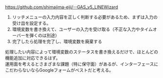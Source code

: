 https://github.com/shimajima-eiji/--GAS_v5_LINEWizard

1. リッチメニューの入力内容を正しく判断する必要があるため、まずは入力の受け皿を設定する。
1. 環境変数を書き換えて、ユーザーの入力を受け取る（不正な入力やタイムオーバーを弾くのは別途）
1. 完了したら処理を完了し、環境変数を廃棄する

処理したい内容によって環境変数のステータスを書き換えるだけで、ほとんどの機能追加に対応できるはず。  
運用面を考えるとさまざまな課題（特に保守面）があるが、インターフェースにこだわらないならGoogleフォームがベストだと考える。
